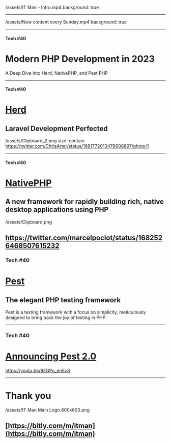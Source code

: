 
/assets/IT Man - Intro.mp4
background: true

---

/assets/New content every Sunday.mp4
background: true

---
#### Tech #40
# Modern PHP Development in 2023
A Deep Dive into Herd, NativePHP, and Pest PHP

--- 
#### Tech #40
# [Herd](https://herd.laravel.com/)
## Laravel Development Perfected

/assets/Clipboard_2.png
size: contain
https://twitter.com/ChrisArter/status/1681772013478608897/photo/1

---
#### Tech #40
# [NativePHP](https://nativephp.com/)
## A new framework for rapidly building rich, native desktop applications using PHP

/assets/Clipboard.png

https://twitter.com/marcelpociot/status/1682526468507615232
---
### Tech #40
# [Pest](https://pestphp.com/)
## The elegant PHP testing framework
Pest is a testing framework with a focus on simplicity,
meticulously designed to bring back the joy of testing in PHP.

--- 
### Tech #40
# [Announcing Pest 2.0](https://pestphp.com/docs/announcing-pest2)
https://youtu.be/9EGPo_enEc8

---

# Thank you
/assets/IT Man Main Logo 800x600.png
## [https://bitly.com/m/itman](https://bitly.com/m/itman)
